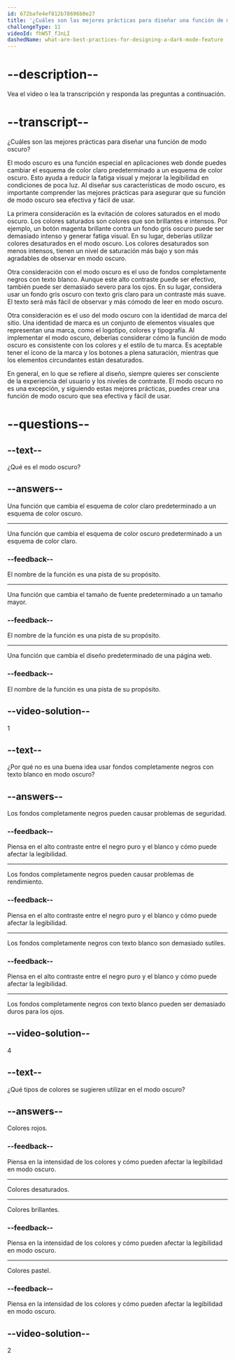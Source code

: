 ```yaml
---
id: 672bafe4ef812b78696b0e27
title: '¿Cuáles son las mejores prácticas para diseñar una función de modo oscuro?'
challengeType: 11
videoId: fhW5T_fJnLI
dashedName: what-are-best-practices-for-designing-a-dark-mode-feature
---
```


# --description--

Vea el video o lea la transcripción y responda las preguntas a continuación.

# --transcript--

¿Cuáles son las mejores prácticas para diseñar una función de modo oscuro?

El modo oscuro es una función especial en aplicaciones web donde puedes cambiar el esquema de color claro predeterminado a un esquema de color oscuro. Esto ayuda a reducir la fatiga visual y mejorar la legibilidad en condiciones de poca luz. Al diseñar sus características de modo oscuro, es importante comprender las mejores prácticas para asegurar que su función de modo oscuro sea efectiva y fácil de usar.

La primera consideración es la evitación de colores saturados en el modo oscuro. Los colores saturados son colores que son brillantes e intensos. Por ejemplo, un botón magenta brillante contra un fondo gris oscuro puede ser demasiado intenso y generar fatiga visual. En su lugar, deberías utilizar colores desaturados en el modo oscuro. Los colores desaturados son menos intensos, tienen un nivel de saturación más bajo y son más agradables de observar en modo oscuro.

Otra consideración con el modo oscuro es el uso de fondos completamente negros con texto blanco. Aunque este alto contraste puede ser efectivo, también puede ser demasiado severo para los ojos. En su lugar, considera usar un fondo gris oscuro con texto gris claro para un contraste más suave. El texto será más fácil de observar y más cómodo de leer en modo oscuro.

Otra consideración es el uso del modo oscuro con la identidad de marca del sitio. Una identidad de marca es un conjunto de elementos visuales que representan una marca, como el logotipo, colores y tipografía. Al implementar el modo oscuro, deberías considerar cómo la función de modo oscuro es consistente con los colores y el estilo de tu marca. Es aceptable tener el ícono de la marca y los botones a plena saturación, mientras que los elementos circundantes están desaturados.

En general, en lo que se refiere al diseño, siempre quieres ser consciente de la experiencia del usuario y los niveles de contraste. El modo oscuro no es una excepción, y siguiendo estas mejores prácticas, puedes crear una función de modo oscuro que sea efectiva y fácil de usar.

# --questions--

## --text--

¿Qué es el modo oscuro?

## --answers--

Una función que cambia el esquema de color claro predeterminado a un esquema de color oscuro.

---

Una función que cambia el esquema de color oscuro predeterminado a un esquema de color claro.

### --feedback--

El nombre de la función es una pista de su propósito.

---

Una función que cambia el tamaño de fuente predeterminado a un tamaño mayor.

### --feedback--

El nombre de la función es una pista de su propósito.

---

Una función que cambia el diseño predeterminado de una página web.

### --feedback--

El nombre de la función es una pista de su propósito.

## --video-solution--

1

## --text--

¿Por qué no es una buena idea usar fondos completamente negros con texto blanco en modo oscuro?

## --answers--

Los fondos completamente negros pueden causar problemas de seguridad.

### --feedback--

Piensa en el alto contraste entre el negro puro y el blanco y cómo puede afectar la legibilidad.

---

Los fondos completamente negros pueden causar problemas de rendimiento.

### --feedback--

Piensa en el alto contraste entre el negro puro y el blanco y cómo puede afectar la legibilidad.

---

Los fondos completamente negros con texto blanco son demasiado sutiles.

### --feedback--

Piensa en el alto contraste entre el negro puro y el blanco y cómo puede afectar la legibilidad.

---

Los fondos completamente negros con texto blanco pueden ser demasiado duros para los ojos.

## --video-solution--

4

## --text--

¿Qué tipos de colores se sugieren utilizar en el modo oscuro?

## --answers--

Colores rojos.

### --feedback--

Piensa en la intensidad de los colores y cómo pueden afectar la legibilidad en modo oscuro.

---

Colores desaturados.

---

Colores brillantes.

### --feedback--

Piensa en la intensidad de los colores y cómo pueden afectar la legibilidad en modo oscuro.

---

Colores pastel.

### --feedback--

Piensa en la intensidad de los colores y cómo pueden afectar la legibilidad en modo oscuro.

## --video-solution--

2
